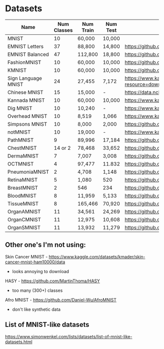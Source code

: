 
# Datasets
| Name                | Num Classes | Num Train | Num Test  | URL                                                                             |
|---------------------|-------------|-----------|-----------|---------------------------------------------------------------------------------|
| MNIST               | 10          | 60,000    | 10,000    |                                                                                 |
| EMNIST Letters      | 37          | 88,800    | 14,800    | https://github.com/hosford42/EMNIST                                             |
| EMNIST Balanced     | 47          | 112,800   | 18,800    | https://github.com/hosford42/EMNIST                                             |
| FashionMNIST        | 10          | 60,000    | 10,000    | https://github.com/zalandoresearch/fashion-mnist                                |
| KMNIST              | 10          | 60,000    | 10,000    | https://github.com/rois-codh/kmnist                                             |
| Sign Language MNIST | 24          | 27,455    | 7,172     | https://www.kaggle.com/datasets/datamunge/sign-language-mnist?resource=download |
| Chinese MNIST       | 15          | 15,000    | -         | https://data.ncl.ac.uk/articles/dataset/Handwritten_Chinese_Numbers/10280831/1  |
| Kannada MNIST       | 10          | 60,000    | 10,000    | https://www.kaggle.com/datasets/higgstachyon/kannada-mnist                      |
| Dig MNIST           | 10          | 10,240    | -         | https://www.kaggle.com/datasets/higgstachyon/kannada-mnist                      |
| Overhead MNIST      | 10          | 8,519     | 1,066     | https://www.kaggle.com/datasets/datamunge/overheadmnist/                        |
| Simpsons MNIST      | 10          | 8,000     | 2,000     | https://github.com/alvarobartt/simpsons-mnist                                   |
| notMNIST            | 10          | 19,000    | -         | https://www.kaggle.com/datasets/lubaroli/notmnist                               |
| PathMNIST           | 9           | 89,996    | 17,184    | https://github.com/MedMNIST/MedMNIST?tab=readme-ov-file                         |
| ChestMNIST          | 14 or 2     | 78,468    | 33,652    | https://github.com/MedMNIST/MedMNIST?tab=readme-ov-file                         |
| DermaMNIST          | 7           | 7,007     | 3,008     | https://github.com/MedMNIST/MedMNIST?tab=readme-ov-file                         |
| OCTMNIST            | 4           | 97,477    | 11.832    | https://github.com/MedMNIST/MedMNIST?tab=readme-ov-file                         |
| PneumoniaMNIST      | 2           | 4,708     | 1,148     | https://github.com/MedMNIST/MedMNIST?tab=readme-ov-file                         |
| RetinaMNIST         | 5           | 1,080     | 520       | https://github.com/MedMNIST/MedMNIST?tab=readme-ov-file                         |
| BreastMNIST         | 2           | 546       | 234       | https://github.com/MedMNIST/MedMNIST?tab=readme-ov-file                         |
| BloodMNIST          | 8           | 11,959    | 5,133     | https://github.com/MedMNIST/MedMNIST?tab=readme-ov-file                         |
| TissueMNIST         | 8           | 165,466   | 70,920    | https://github.com/MedMNIST/MedMNIST?tab=readme-ov-file                         |
| OrganAMNIST         | 11          | 34,561    | 24,269    | https://github.com/MedMNIST/MedMNIST?tab=readme-ov-file                         |
| OrganCMNIST         | 11          | 12,975    | 10,608    | https://github.com/MedMNIST/MedMNIST?tab=readme-ov-file                         |
| OrganSMNIST         | 11          | 13,932    | 11,279    | https://github.com/MedMNIST/MedMNIST?tab=readme-ov-file                         |



## Other one's I'm not using:
Skin Cancer MNIST - https://www.kaggle.com/datasets/kmader/skin-cancer-mnist-ham10000/data
- looks annoying to download

HASY - https://github.com/MartinThoma/HASY
- too many (300+) classes

Afro MNIST - https://github.com/Daniel-Wu/AfroMNIST
- don't like synthetic data

## List of MNIST-like datasets
https://www.simonwenkel.com/lists/datasets/list-of-mnist-like-datasets.html
